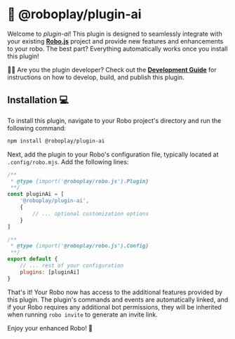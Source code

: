 # 🚀 @roboplay/plugin-ai

Welcome to _plugin-ai_! This plugin is designed to seamlessly integrate with your existing **[Robo.js](https://github.com/Wave-Play/robo)** project and provide new features and enhancements to your robo. The best part? Everything automatically works once you install this plugin!

👩‍💻 Are you the plugin developer? Check out the **[Development Guide](DEVELOPMENT.md)** for instructions on how to develop, build, and publish this plugin.

## Installation 💻

To install this plugin, navigate to your Robo project's directory and run the following command:

```bash
npm install @roboplay/plugin-ai
```

Next, add the plugin to your Robo's configuration file, typically located at `.config/robo.mjs`. Add the following lines:

```javascript
/**
 * @type {import('@roboplay/robo.js').Plugin}
 **/
const pluginAi = [
	'@roboplay/plugin-ai',
	{
		// ... optional customization options
	}
]

/**
 * @type {import('@roboplay/robo.js').Config}
 **/
export default {
	// ... rest of your configuration
	plugins: [pluginAi]
}
```

That's it! Your Robo now has access to the additional features provided by this plugin. The plugin's commands and events are automatically linked, and if your Robo requires any additional bot permissions, they will be inherited when running `robo invite` to generate an invite link.

Enjoy your enhanced Robo! 🚀
